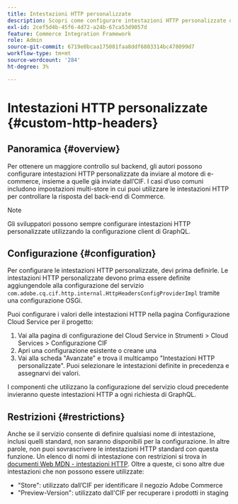 ```yaml
---
title: Intestazioni HTTP personalizzate
description: Scopri come configurare intestazioni HTTP personalizzate da inviare al motore di e-commerce, insieme a quelle già inviate dall’CIF.
exl-id: 2cef5d4b-45f6-4d72-a24b-67ca53d9057d
feature: Commerce Integration Framework
role: Admin
source-git-commit: 6719e0bcaa175081faa8ddf6803314bc478099d7
workflow-type: tm+mt
source-wordcount: '284'
ht-degree: 3%

---
```


# Intestazioni HTTP personalizzate {#custom-http-headers}

## Panoramica {#overview}

Per ottenere un maggiore controllo sul backend, gli autori possono configurare intestazioni HTTP personalizzate da inviare al motore di e-commerce, insieme a quelle già inviate dall’CIF. I casi d’uso comuni includono impostazioni multi-store in cui puoi utilizzare le intestazioni HTTP per controllare la risposta del back-end di Commerce.

>[!NOTE]
>
>Gli sviluppatori possono sempre configurare intestazioni HTTP personalizzate utilizzando la configurazione client di GraphQL.
>

## Configurazione {#configuration}

Per configurare le intestazioni HTTP personalizzate, devi prima definirle. Le intestazioni HTTP personalizzate devono prima essere definite aggiungendole alla configurazione del servizio `com.adobe.cq.cif.http.internal.HttpHeadersConfigProviderImpl` tramite una configurazione OSGi.

Puoi configurare i valori delle intestazioni HTTP nella pagina Configurazione Cloud Service per il progetto:

1. Vai alla pagina di configurazione del Cloud Service in Strumenti > Cloud Services > Configurazione CIF
1. Apri una configurazione esistente o creane una
1. Vai alla scheda &quot;Avanzate&quot; e trova il multicampo &quot;Intestazioni HTTP personalizzate&quot;. Puoi selezionare le intestazioni definite in precedenza e assegnarvi dei valori.

I componenti che utilizzano la configurazione del servizio cloud precedente invieranno queste intestazioni HTTP a ogni richiesta di GraphQL.

## Restrizioni {#restrictions}

Anche se il servizio consente di definire qualsiasi nome di intestazione, inclusi quelli standard, non saranno disponibili per la configurazione. In altre parole, non puoi sovrascrivere le intestazioni HTTP standard con questa funzione. Un elenco di nomi di intestazione con restrizioni si trova in [documenti Web MDN - intestazioni HTTP](https://developer.mozilla.org/en-US/docs/Web/HTTP/Headers). Oltre a queste, ci sono altre due intestazioni che non possono essere utilizzate:

* &quot;Store&quot;: utilizzato dall’CIF per identificare il negozio Adobe Commerce
* &quot;Preview-Version&quot;: utilizzato dall&#39;CIF per recuperare i prodotti in staging
